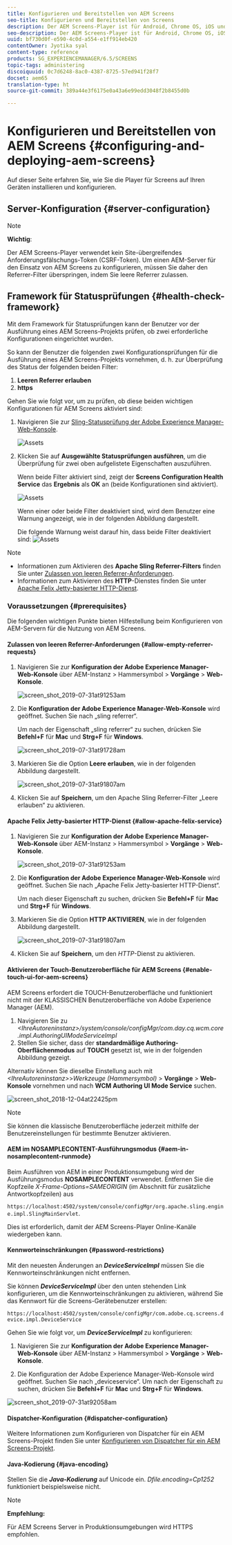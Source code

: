 ```yaml
---
title: Konfigurieren und Bereitstellen von AEM Screens
seo-title: Konfigurieren und Bereitstellen von Screens
description: Der AEM Screens-Player ist für Android, Chrome OS, iOS und Windows verfügbar. Diese Seite beschreibt die Konfiguration und Bereitstellung von AEM Screens und fasst die Hardware-Auswahlrichtlinien für Player-Geräte zusammen.
seo-description: Der AEM Screens-Player ist für Android, Chrome OS, iOS und Windows verfügbar. Diese Seite beschreibt die Konfiguration und Bereitstellung von AEM Screens und fasst die Hardware-Auswahlrichtlinien für Player-Geräte zusammen.
uuid: bf730d0f-e590-4c0d-a554-e1ff914eb420
contentOwner: Jyotika syal
content-type: reference
products: SG_EXPERIENCEMANAGER/6.5/SCREENS
topic-tags: administering
discoiquuid: 0c7d6248-8ac0-4387-8725-57ed941f28f7
docset: aem65
translation-type: ht
source-git-commit: 389a44e3f6175e0a43a6e99edd3048f2b8455d0b

---
```



# Konfigurieren und Bereitstellen von AEM Screens {#configuring-and-deploying-aem-screens}

Auf dieser Seite erfahren Sie, wie Sie die Player für Screens auf Ihren Geräten installieren und konfigurieren.

## Server-Konfiguration {#server-configuration}

>[!NOTE]
>
>**Wichtig**:
>
>Der AEM Screens-Player verwendet kein Site-übergreifendes Anforderungsfälschungs-Token (CSRF-Token). Um einen AEM-Server für den Einsatz von AEM Screens zu konfigurieren, müssen Sie daher den Referrer-Filter überspringen, indem Sie leere Referrer zulassen.

## Framework für Statusprüfungen {#health-check-framework}

Mit dem Framework für Statusprüfungen kann der Benutzer vor der Ausführung eines AEM Screens-Projekts prüfen, ob zwei erforderliche Konfigurationen eingerichtet wurden.

So kann der Benutzer die folgenden zwei Konfigurationsprüfungen für die Ausführung eines AEM Screens-Projekts vornehmen, d. h. zur Überprüfung des Status der folgenden beiden Filter:

1. **Leeren Referrer erlauben**
2. **https**

Gehen Sie wie folgt vor, um zu prüfen, ob diese beiden wichtigen Konfigurationen für AEM Screens aktiviert sind:

1. Navigieren Sie zur [Sling-Statusprüfung der Adobe Experience Manager-Web-Konsole](http://localhost:4502/system/console/healthcheck?tags=screensconfigs&amp;overrideGlobalTimeout=).

   ![Assets](assets/health-check1.png)


2. Klicken Sie auf **Ausgewählte Statusprüfungen ausführen**, um die Überprüfung für zwei oben aufgelistete Eigenschaften auszuführen.

   Wenn beide Filter aktiviert sind, zeigt der **Screens Configuration Health Service** das **Ergebnis** als **OK** an (beide Konfigurationen sind aktiviert).

   ![Assets](assets/health-check2.png)

   Wenn einer oder beide Filter deaktiviert sind, wird dem Benutzer eine Warnung angezeigt, wie in der folgenden Abbildung dargestellt.

   Die folgende Warnung weist darauf hin, dass beide Filter deaktiviert sind:
   ![Assets](assets/health-check3.png)

>[!NOTE]
>
>* Informationen zum Aktivieren des **Apache Sling Referrer-Filters** finden Sie unter [Zulassen von leeren Referrer-Anforderungen](/help/user-guide/configuring-screens-introduction.md#allow-empty-referrer-requests).
>* Informationen zum Aktivieren des **HTTP**-Dienstes finden Sie unter [Apache Felix Jetty-basierter HTTP-Dienst](/help/user-guide/configuring-screens-introduction.md#allow-apache-felix-service).


### Voraussetzungen {#prerequisites}

Die folgenden wichtigen Punkte bieten Hilfestellung beim Konfigurieren von AEM-Servern für die Nutzung von AEM Screens.

#### Zulassen von leeren Referrer-Anforderungen {#allow-empty-referrer-requests}

1. Navigieren Sie zur **Konfiguration der Adobe Experience Manager-Web-Konsole** über AEM-Instanz > Hammersymbol > **Vorgänge** > **Web-Konsole**.

   ![screen_shot_2019-07-31at91253am](assets/screen_shot_2019-07-31at91253am.png)

1. Die **Konfiguration der Adobe Experience Manager-Web-Konsole** wird geöffnet. Suchen Sie nach „sling referrer“.

   Um nach der Eigenschaft „sling referrer“ zu suchen, drücken Sie **Befehl+F** für **Mac** und **Strg+F** für **Windows**.

   ![screen_shot_2019-07-31at91728am](assets/screen_shot_2019-07-31at91728am.png)

1. Markieren Sie die Option **Leere erlauben**, wie in der folgenden Abbildung dargestellt.

   ![screen_shot_2019-07-31at91807am](assets/screen_shot_2019-07-31at91807am.png)

1. Klicken Sie auf **Speichern**, um den Apache Sling Referrer-Filter „Leere erlauben“ zu aktivieren.

#### Apache Felix Jetty-basierter HTTP-Dienst {#allow-apache-felix-service}

1. Navigieren Sie zur **Konfiguration der Adobe Experience Manager-Web-Konsole** über AEM-Instanz > Hammersymbol > **Vorgänge** > **Web-Konsole**.

   ![screen_shot_2019-07-31at91253am](assets/screen_shot_2019-07-31at91253am.png)

1. Die **Konfiguration der Adobe Experience Manager-Web-Konsole** wird geöffnet. Suchen Sie nach „Apache Felix Jetty-basierter HTTP-Dienst“.

   Um nach dieser Eigenschaft zu suchen, drücken Sie **Befehl+F** für **Mac** und **Strg+F** für **Windows**.

1. Markieren Sie die Option **HTTP AKTIVIEREN**, wie in der folgenden Abbildung dargestellt.

   ![screen_shot_2019-07-31at91807am](assets/http-image.png)

1. Klicken Sie auf **Speichern**, um den *HTTP*-Dienst zu aktivieren.

#### Aktivieren der Touch-Benutzeroberfläche für AEM Screens {#enable-touch-ui-for-aem-screens}

AEM Screens erfordert die TOUCH-Benutzeroberfläche und funktioniert nicht mit der KLASSISCHEN Benutzeroberfläche von Adobe Experience Manager (AEM).

1. Navigieren Sie zu *&lt;IhreAutoreninstanz>/system/console/configMgr/com.day.cq.wcm.core.impl.AuthoringUIModeServiceImpl*
1. Stellen Sie sicher, dass der **standardmäßige Authoring-Oberflächenmodus** auf **TOUCH** gesetzt ist, wie in der folgenden Abbildung gezeigt.

Alternativ können Sie dieselbe Einstellung auch mit *&lt;IhreAutoreninstanz>*>*Werkzeuge (Hammersymbol)* > **Vorgänge** > **Web-Konsole** vornehmen und nach **WCM Authoring UI Mode Service** suchen.

![screen_shot_2018-12-04at22425pm](assets/screen_shot_2018-12-04at22425pm.png)

>[!NOTE]
>
>Sie können die klassische Benutzeroberfläche jederzeit mithilfe der Benutzereinstellungen für bestimmte Benutzer aktivieren.

#### AEM im NOSAMPLECONTENT-Ausführungsmodus {#aem-in-nosamplecontent-runmode}

Beim Ausführen von AEM in einer Produktionsumgebung wird der Ausführungsmodus **NOSAMPLECONTENT** verwendet. Entfernen Sie die Kopfzeile *X-Frame-Options=SAMEORIGIN* (im Abschnitt für zusätzliche Antwortkopfzeilen) aus

`https://localhost:4502/system/console/configMgr/org.apache.sling.engine.impl.SlingMainServlet`.

Dies ist erforderlich, damit der AEM Screens-Player Online-Kanäle wiedergeben kann.

#### Kennworteinschränkungen {#password-restrictions}

Mit den neuesten Änderungen an ***DeviceServiceImpl*** müssen Sie die Kennworteinschränkungen nicht entfernen.

Sie können ***DeviceServiceImpl*** über den unten stehenden Link konfigurieren, um die Kennworteinschränkungen zu aktivieren, während Sie das Kennwort für die Screens-Gerätebenutzer erstellen:

`https://localhost:4502/system/console/configMgr/com.adobe.cq.screens.device.impl.DeviceService`

Gehen Sie wie folgt vor, um ***DeviceServiceImpl*** zu konfigurieren:

1. Navigieren Sie zur **Konfiguration der Adobe Experience Manager-Web-Konsole** über AEM-Instanz > Hammersymbol > **Vorgänge** > **Web-Konsole**.

1. Die Konfiguration der Adobe Experience Manager-Web-Konsole wird geöffnet. Suchen Sie nach „deviceservice“. Um nach der Eigenschaft zu suchen, drücken Sie **Befehl+F** für **Mac** und **Strg+F** für **Windows**.

![screen_shot_2019-07-31at92058am](assets/screen_shot_2019-07-31at92058am.png)

#### Dispatcher-Konfiguration {#dispatcher-configuration}

Weitere Informationen zum Konfigurieren von Dispatcher für ein AEM Screens-Projekt finden Sie unter [Konfigurieren von Dispatcher für ein AEM Screens-Projekt](dispatcher-configurations-aem-screens.md).

#### Java-Kodierung {#java-encoding}

Stellen Sie die ***Java-Kodierung*** auf Unicode ein. *Dfile.encoding=Cp1252* funktioniert beispielsweise nicht.

>[!NOTE]
>
>**Empfehlung:**
>
>Für AEM Screens Server in Produktionsumgebungen wird HTTPS empfohlen.








